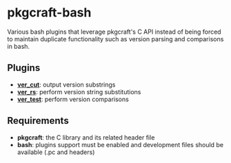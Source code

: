 # pkgcraft-bash

Various bash plugins that leverage pkgcraft's C API instead of being forced to
maintain duplicate functionality such as version parsing and comparisons in
bash.

## Plugins

- **[ver_cut][1]**: output version substrings
- **[ver_rs][1]**: perform version string substitutions
- **[ver_test][1]**: perform version comparisons

## Requirements

- **pkgcraft**: the C library and its related header file
- **bash**: plugins support must be enabled and development files should be available (.pc and headers)

[1]: <https://projects.gentoo.org/pms/latest/pms.html#x1-13400012.3.14>
